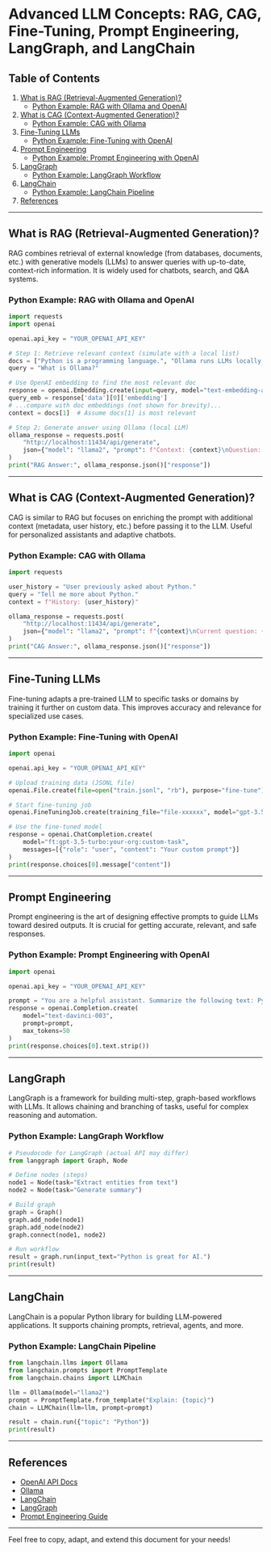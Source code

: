 # Advanced LLM Concepts: RAG, CAG, Fine-Tuning, Prompt Engineering, LangGraph, and LangChain

## Table of Contents
1. [What is RAG (Retrieval-Augmented Generation)?](#what-is-rag-retrieval-augmented-generation)
    - [Python Example: RAG with Ollama and OpenAI](#python-example-rag-with-ollama-and-openai)
2. [What is CAG (Context-Augmented Generation)?](#what-is-cag-context-augmented-generation)
    - [Python Example: CAG with Ollama](#python-example-cag-with-ollama)
3. [Fine-Tuning LLMs](#fine-tuning-llms)
    - [Python Example: Fine-Tuning with OpenAI](#python-example-fine-tuning-with-openai)
4. [Prompt Engineering](#prompt-engineering)
    - [Python Example: Prompt Engineering with OpenAI](#python-example-prompt-engineering-with-openai)
5. [LangGraph](#langgraph)
    - [Python Example: LangGraph Workflow](#python-example-langgraph-workflow)
6. [LangChain](#langchain)
    - [Python Example: LangChain Pipeline](#python-example-langchain-pipeline)
7. [References](#references)

---

## What is RAG (Retrieval-Augmented Generation)?
RAG combines retrieval of external knowledge (from databases, documents, etc.) with generative models (LLMs) to answer queries with up-to-date, context-rich information. It is widely used for chatbots, search, and Q&A systems.

### Python Example: RAG with Ollama and OpenAI
```python
import requests
import openai

openai.api_key = "YOUR_OPENAI_API_KEY"

# Step 1: Retrieve relevant context (simulate with a local list)
docs = ["Python is a programming language.", "Ollama runs LLMs locally."]
query = "What is Ollama?"

# Use OpenAI embedding to find the most relevant doc
response = openai.Embedding.create(input=query, model="text-embedding-ada-002")
query_emb = response['data'][0]['embedding']
# ...compare with doc embeddings (not shown for brevity)...
context = docs[1]  # Assume docs[1] is most relevant

# Step 2: Generate answer using Ollama (local LLM)
ollama_response = requests.post(
    "http://localhost:11434/api/generate",
    json={"model": "llama2", "prompt": f"Context: {context}\nQuestion: {query}"}
)
print("RAG Answer:", ollama_response.json()["response"])
```

---

## What is CAG (Context-Augmented Generation)?
CAG is similar to RAG but focuses on enriching the prompt with additional context (metadata, user history, etc.) before passing it to the LLM. Useful for personalized assistants and adaptive chatbots.

### Python Example: CAG with Ollama
```python
import requests

user_history = "User previously asked about Python."
query = "Tell me more about Python."
context = f"History: {user_history}"

ollama_response = requests.post(
    "http://localhost:11434/api/generate",
    json={"model": "llama2", "prompt": f"{context}\nCurrent question: {query}"}
)
print("CAG Answer:", ollama_response.json()["response"])
```

---

## Fine-Tuning LLMs
Fine-tuning adapts a pre-trained LLM to specific tasks or domains by training it further on custom data. This improves accuracy and relevance for specialized use cases.

### Python Example: Fine-Tuning with OpenAI
```python
import openai

openai.api_key = "YOUR_OPENAI_API_KEY"

# Upload training data (JSONL file)
openai.File.create(file=open("train.jsonl", "rb"), purpose="fine-tune")

# Start fine-tuning job
openai.FineTuningJob.create(training_file="file-xxxxxx", model="gpt-3.5-turbo")

# Use the fine-tuned model
response = openai.ChatCompletion.create(
    model="ft:gpt-3.5-turbo:your-org:custom-task",
    messages=[{"role": "user", "content": "Your custom prompt"}]
)
print(response.choices[0].message["content"])
```

---

## Prompt Engineering
Prompt engineering is the art of designing effective prompts to guide LLMs toward desired outputs. It is crucial for getting accurate, relevant, and safe responses.

### Python Example: Prompt Engineering with OpenAI
```python
import openai

openai.api_key = "YOUR_OPENAI_API_KEY"

prompt = "You are a helpful assistant. Summarize the following text: Python is a popular language."
response = openai.Completion.create(
    model="text-davinci-003",
    prompt=prompt,
    max_tokens=50
)
print(response.choices[0].text.strip())
```

---

## LangGraph
LangGraph is a framework for building multi-step, graph-based workflows with LLMs. It allows chaining and branching of tasks, useful for complex reasoning and automation.

### Python Example: LangGraph Workflow
```python
# Pseudocode for LangGraph (actual API may differ)
from langgraph import Graph, Node

# Define nodes (steps)
node1 = Node(task="Extract entities from text")
node2 = Node(task="Generate summary")

# Build graph
graph = Graph()
graph.add_node(node1)
graph.add_node(node2)
graph.connect(node1, node2)

# Run workflow
result = graph.run(input_text="Python is great for AI.")
print(result)
```

---

## LangChain
LangChain is a popular Python library for building LLM-powered applications. It supports chaining prompts, retrieval, agents, and more.

### Python Example: LangChain Pipeline
```python
from langchain.llms import Ollama
from langchain.prompts import PromptTemplate
from langchain.chains import LLMChain

llm = Ollama(model="llama2")
prompt = PromptTemplate.from_template("Explain: {topic}")
chain = LLMChain(llm=llm, prompt=prompt)

result = chain.run({"topic": "Python"})
print(result)
```

---

## References
- [OpenAI API Docs](https://platform.openai.com/docs)
- [Ollama](https://ollama.com/)
- [LangChain](https://python.langchain.com/)
- [LangGraph](https://langgraph.com/)
- [Prompt Engineering Guide](https://www.promptingguide.ai/)

---

Feel free to copy, adapt, and extend this document for your needs!
